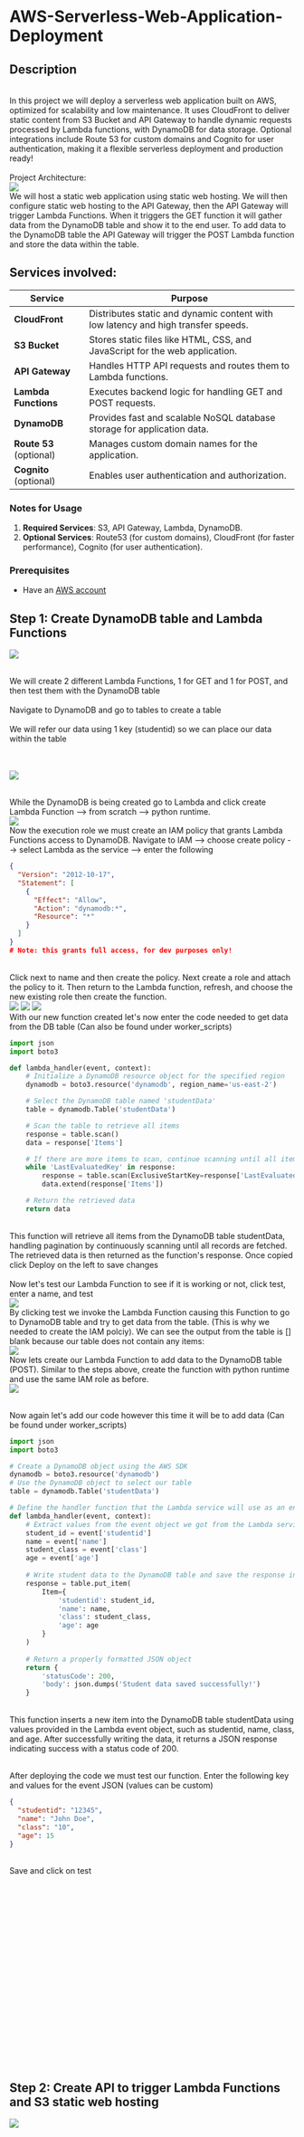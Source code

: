 # AWS-Serverless-Web-Application-Deployment
<h2>Description</h2>
<br/> In this project we will deploy a serverless web application built on AWS, optimized for scalability and low maintenance. It uses CloudFront to deliver static content from S3 Bucket and API Gateway to handle dynamic requests processed by Lambda functions, with DynamoDB for data storage. Optional integrations include Route 53 for custom domains and Cognito for user authentication, making it a flexible serverless deployment and production ready!

<br />
<br/> Project Architecture: <br/>
<img src="https://github.com/user-attachments/assets/cc3adab1-a2fd-4edc-b22b-39352f5520a4"/>
<br/> We will host a static web application using static web hosting. We will then configure static web hosting to the API Gateway, then the API Gateway will trigger Lambda Functions. When it triggers the GET function it will gather data from the DynamoDB table and show it to the end user. To add data to the DynamoDB table the API Gateway will trigger the POST Lambda function and store the data within the table.   <br/>

<h2> Services involved: </h2>

| **Service**       | **Purpose**                                                                 |
|--------------------|-----------------------------------------------------------------------------|
| **CloudFront**     | Distributes static and dynamic content with low latency and high transfer speeds. |
| **S3 Bucket**      | Stores static files like HTML, CSS, and JavaScript for the web application. |
| **API Gateway**    | Handles HTTP API requests and routes them to Lambda functions.             |
| **Lambda Functions** | Executes backend logic for handling GET and POST requests.                |
| **DynamoDB**       | Provides fast and scalable NoSQL database storage for application data.    |
| **Route 53** (optional) | Manages custom domain names for the application.                       |
| **Cognito** (optional) | Enables user authentication and authorization.                         |


### **Notes for Usage**
1. **Required Services**: S3, API Gateway, Lambda, DynamoDB.
2. **Optional Services**: Route53 (for custom domains), CloudFront (for faster performance), Cognito (for user authentication).  



<p align="center">
  
### **Prerequisites**  
- Have an [AWS account](https://aws.amazon.com/console/)   


 ##  Step 1: Create DynamoDB table and Lambda Functions
<img src="https://github.com/user-attachments/assets/3c73e1c2-8c94-4c32-bb6a-551b915776eb"/>

<br/>  We will create 2 different Lambda Functions, 1 for GET and 1 for POST, and then test them with the DynamoDB table <br/>
<br/> Navigate to DynamoDB and go to tables to create a table <br/>
<br/> We will refer our data using 1 key (studentid) so we can place our data within the table <br/> 
<br/>  <br/>

<img src="https://github.com/user-attachments/assets/5808c381-64c1-48bb-8341-de11b96447f1"/>

<br/> While the DynamoDB is being created go to Lambda and click create Lambda Function --> from scratch --> python runtime. <br/>
<img src="https://github.com/user-attachments/assets/ce1eafa5-512c-455e-8031-d07ecb54bd15"/>
<br/> Now the execution role we must create an IAM policy that grants Lambda Functions access to DynamoDB. Navigate to IAM --> choose create policy --> select Lambda as the service --> enter the following <br/>

```JSON
{
  "Version": "2012-10-17",
  "Statement": [
    {
      "Effect": "Allow",
      "Action": "dynamodb:*",
      "Resource": "*"
    }
  ]
}
# Note: this grants full access, for dev purposes only!
```
<br/> Click next to name and then create the policy. Next create a role and attach the policy to it. Then return to the Lambda function, refresh, and choose the new existing role then create the function.   <br/>
<img src="https://github.com/user-attachments/assets/b0479d5b-aa6a-43bb-b1a3-9e187db5a420"/>
<img src="https://github.com/user-attachments/assets/ff255e17-d2ce-40a4-b340-cf89c26c1d9b"/>
<img src="https://github.com/user-attachments/assets/71341329-212e-48bf-b08a-a3227927e45b"/>
<br/> With our new function created let's now enter the code needed to get data from the DB table (Can also be found under worker_scripts) <br/>
```.py
import json
import boto3

def lambda_handler(event, context):
    # Initialize a DynamoDB resource object for the specified region
    dynamodb = boto3.resource('dynamodb', region_name='us-east-2')

    # Select the DynamoDB table named 'studentData'
    table = dynamodb.Table('studentData')

    # Scan the table to retrieve all items
    response = table.scan()
    data = response['Items']

    # If there are more items to scan, continue scanning until all items are retrieved
    while 'LastEvaluatedKey' in response:
        response = table.scan(ExclusiveStartKey=response['LastEvaluatedKey'])
        data.extend(response['Items'])

    # Return the retrieved data
    return data
```
<br/> This function will retrieve all items from the DynamoDB table studentData, handling pagination by continuously scanning until all records are fetched. The retrieved data is then returned as the function's response. Once copied click Deploy on the left to save changes <br/>
<br/> Now let's test our Lambda Function to see if it is working or not, click test, enter a name, and test <br/>
<img src="https://github.com/user-attachments/assets/f0f693fc-1126-46ab-9e07-60714259a1c6"/>
<br/> By clicking test we invoke the Lambda Function causing this Function to go to DynamoDB table and try to get data from the table. (This is why we needed to create the IAM polciy). We can see the output from the table is [] blank because our table does not contain any items: <br/>
<img src="https://github.com/user-attachments/assets/f38f2e10-ecec-4206-9a7b-d73cd837f1d5"/>
<br/> Now lets create our Lambda Function to add data to the DynamoDB table (POST). Similar to the steps above, create the function with python runtime and use the same IAM role as before. <br/>
<img src="https://github.com/user-attachments/assets/128eb89d-5c6d-42a1-a5da-db582b89fa66"/>

<br/> Now again let's add our code however this time it will be to add data (Can be found under worker_scripts) <br/>

```.py
import json
import boto3

# Create a DynamoDB object using the AWS SDK
dynamodb = boto3.resource('dynamodb')
# Use the DynamoDB object to select our table
table = dynamodb.Table('studentData')

# Define the handler function that the Lambda service will use as an entry point
def lambda_handler(event, context):
    # Extract values from the event object we got from the Lambda service and store in variables
    student_id = event['studentid']
    name = event['name']
    student_class = event['class']
    age = event['age']
    
    # Write student data to the DynamoDB table and save the response in a variable
    response = table.put_item(
        Item={
            'studentid': student_id,
            'name': name,
            'class': student_class,
            'age': age
        }
    )
    
    # Return a properly formatted JSON object
    return {
        'statusCode': 200,
        'body': json.dumps('Student data saved successfully!')
    }
```
<br/> This function inserts a new item into the DynamoDB table studentData using values provided in the Lambda event object, such as studentid, name, class, and age. After successfully writing the data, it returns a JSON response indicating success with a status code of 200.<br/>

<br/> After deploying the code we must test our function. Enter the following key and values for the event JSON (values can be custom) <br/>

```JSON
{
  "studentid": "12345",
  "name": "John Doe",
  "class": "10",
  "age": 15
}
```

<br/> Save and click on test <br/>
<img src=""/>

<br/> <br/>
<img src=""/>
<br/> <br/>
<img src=""/>
<br/> <br/>
<img src=""/>

<img src=""/>

<br/>  <br/>

<img src=""/>

<br/> <br/>
<img src=""/>
<br/> <br/>
<img src=""/>
<br/> <br/>
<img src=""/>

 
<img src=""/>

<br/>  <br/>

<img src=""/>
<img src=""/>
<img src=""/>
<img src=""/>


 ##  Step 2: Create API to trigger Lambda Functions and S3 static web hosting
<img src="https://github.com/user-attachments/assets/f3f59313-4559-4468-b585-2cbfcbcb9d5f"/>

<br/>  <br/>


<img src=""/>

<br/>  <br/>

<img src=""/>

<br/> <br/>
<img src=""/>
<br/> <br/>
<img src=""/>
<br/> <br/>
<img src=""/>

<img src=""/>

<br/>  <br/>

<img src=""/>

<br/> <br/>
<img src=""/>
<br/> <br/>
<img src=""/>
<br/> <br/>
<img src=""/>


<img src=""/>
<img src=""/>
<img src=""/>
<img src=""/>
